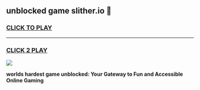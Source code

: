 
## unblocked game slither.io 👋
<h3>
<a href="https://premium.freeplayer.one?title=unblocked_game_slither.io&ref=13F">CLICK TO PLAY</a></h3>
<hr>

<h3>
<a href="https://premium.freeplayer.one?title=unblocked_game_slither.io&ref=13F">CLICK 2 PLAY</a>
  
</h3>

<a href="https://premium.freeplayer.one?title=unblocked_game_slither.io&ref=12F/"><img src="https://clearcache.store/games.png"></a>


**worlds hardest game unblocked: Your Gateway to Fun and Accessible Online Gaming**
